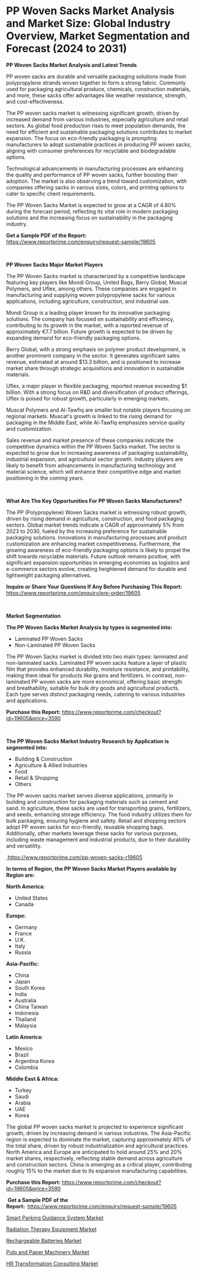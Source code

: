 <p><h1>PP Woven Sacks Market Analysis and Market Size: Global Industry Overview, Market Segmentation and Forecast (2024 to 2031)</h1></p><p><strong>PP Woven Sacks Market Analysis and Latest Trends</strong></p>
<p><p>PP woven sacks are durable and versatile packaging solutions made from polypropylene strands woven together to form a strong fabric. Commonly used for packaging agricultural produce, chemicals, construction materials, and more, these sacks offer advantages like weather resistance, strength, and cost-effectiveness.</p><p>The PP woven sacks market is witnessing significant growth, driven by increased demand from various industries, especially agriculture and retail sectors. As global food production rises to meet population demands, the need for efficient and sustainable packaging solutions contributes to market expansion. The focus on eco-friendly packaging is prompting manufacturers to adopt sustainable practices in producing PP woven sacks, aligning with consumer preferences for recyclable and biodegradable options.</p><p>Technological advancements in manufacturing processes are enhancing the quality and performance of PP woven sacks, further boosting their adoption. The market is also observing a trend toward customization, with companies offering sacks in various sizes, colors, and printing options to cater to specific client requirements.</p><p>The PP Woven Sacks Market is expected to grow at a CAGR of 4.80% during the forecast period, reflecting its vital role in modern packaging solutions and the increasing focus on sustainability in the packaging industry.</p></p>
<p><strong>Get a Sample PDF of the Report:&nbsp;</strong> <a href="https://www.reportprime.com/enquiry/request-sample/19605?utm_campaign=1110&utm_medium=2&utm_source=Github&utm_content=ia&utm_term=23112024&utm_id=pp-woven-sacks">https://www.reportprime.com/enquiry/request-sample/19605</a></p>
<p>&nbsp;</p>
<p><strong>PP Woven Sacks Major Market Players</strong></p>
<p><p>The PP Woven Sacks market is characterized by a competitive landscape featuring key players like Mondi Group, United Bags, Berry Global, Muscat Polymers, and Uflex, among others. These companies are engaged in manufacturing and supplying woven polypropylene sacks for various applications, including agriculture, construction, and industrial use.</p><p>Mondi Group is a leading player known for its innovative packaging solutions. The company has focused on sustainability and efficiency, contributing to its growth in the market, with a reported revenue of approximately €7.7 billion. Future growth is expected to be driven by expanding demand for eco-friendly packaging options.</p><p>Berry Global, with a strong emphasis on polymer product development, is another prominent company in the sector. It generates significant sales revenue, estimated at around $13.3 billion, and is positioned to increase market share through strategic acquisitions and innovation in sustainable materials.</p><p>Uflex, a major player in flexible packaging, reported revenue exceeding $1 billion. With a strong focus on R&D and diversification of product offerings, Uflex is poised for robust growth, particularly in emerging markets.</p><p>Muscat Polymers and Al-Tawfiq are smaller but notable players focusing on regional markets. Muscat's growth is linked to the rising demand for packaging in the Middle East, while Al-Tawfiq emphasizes service quality and customization.</p><p>Sales revenue and market presence of these companies indicate the competitive dynamics within the PP Woven Sacks market. The sector is expected to grow due to increasing awareness of packaging sustainability, industrial expansion, and agricultural sector growth. Industry players are likely to benefit from advancements in manufacturing technology and material science, which will enhance their competitive edge and market positioning in the coming years.</p></p>
<p>&nbsp;</p>
<p><strong>What Are The Key Opportunities For PP Woven Sacks Manufacturers?</strong></p>
<p><p>The PP (Polypropylene) Woven Sacks market is witnessing robust growth, driven by rising demand in agriculture, construction, and food packaging sectors. Global market trends indicate a CAGR of approximately 5% from 2023 to 2030, fueled by the increasing preference for sustainable packaging solutions. Innovations in manufacturing processes and product customization are enhancing market competitiveness. Furthermore, the growing awareness of eco-friendly packaging options is likely to propel the shift towards recyclable materials. Future outlook remains positive, with significant expansion opportunities in emerging economies as logistics and e-commerce sectors evolve, creating heightened demand for durable and lightweight packaging alternatives.</p></p>
<p><strong>Inquire or Share Your Questions If Any Before Purchasing This Report:</strong> <a href="https://www.reportprime.com/enquiry/pre-order/19605?utm_campaign=1110&utm_medium=2&utm_source=Github&utm_content=ia&utm_term=23112024&utm_id=pp-woven-sacks">https://www.reportprime.com/enquiry/pre-order/19605</a></p>
<p>&nbsp;</p>
<p><strong>Market Segmentation</strong></p>
<p><strong>The PP Woven Sacks Market Analysis by types is segmented into:</strong></p>
<p><ul><li>Laminated PP Woven Sacks</li><li>Non-Laminated PP Woven Sacks</li></ul></p>
<p><p>The PP Woven Sacks market is divided into two main types: laminated and non-laminated sacks. Laminated PP woven sacks feature a layer of plastic film that provides enhanced durability, moisture resistance, and printability, making them ideal for products like grains and fertilizers. In contrast, non-laminated PP woven sacks are more economical, offering basic strength and breathability, suitable for bulk dry goods and agricultural products. Each type serves distinct packaging needs, catering to various industries and applications.</p></p>
<p><strong>Purchase this Report:&nbsp;</strong><a href="https://www.reportprime.com/checkout?id=19605&price=3590&utm_campaign=1110&utm_medium=2&utm_source=Github&utm_content=ia&utm_term=23112024&utm_id=pp-woven-sacks">https://www.reportprime.com/checkout?id=19605&price=3590</a></p>
<p>&nbsp;</p>
<p><strong>The PP Woven Sacks Market Industry Research by Application is segmented into:</strong></p>
<p><ul><li>Building & Construction</li><li>Agriculture & Allied Industries</li><li>Food</li><li>Retail & Shopping</li><li>Others</li></ul></p>
<p><p>The PP woven sacks market serves diverse applications, primarily in building and construction for packaging materials such as cement and sand. In agriculture, these sacks are used for transporting grains, fertilizers, and seeds, enhancing storage efficiency. The food industry utilizes them for bulk packaging, ensuring hygiene and safety. Retail and shopping sectors adopt PP woven sacks for eco-friendly, reusable shopping bags. Additionally, other markets leverage these sacks for various purposes, including waste management and industrial products, due to their durability and versatility.</p></p>
<p><a href="https://www.reportprime.com/pp-woven-sacks-r19605?utm_campaign=1110&utm_medium=2&utm_source=Github&utm_content=ia&utm_term=23112024&utm_id=pp-woven-sacks">&nbsp;https://www.reportprime.com/pp-woven-sacks-r19605</a></p>
<p><strong>In terms of Region, the PP Woven Sacks Market Players available by Region are:</strong></p>
<p>
    <p> <strong> North America: </strong>
        <ul>
            <li>United States</li>
            <li>Canada</li>
        </ul>
        </p> 
    <p> <strong> Europe: </strong>
        <ul>
            <li>Germany</li>
            <li>France</li>
            <li>U.K.</li>
            <li>Italy</li>
            <li>Russia</li>
        </ul>
        </p> 
    <p> <strong> Asia-Pacific: </strong>
        <ul>
            <li>China</li>
            <li>Japan</li>
            <li>South Korea</li>
            <li>India</li>
            <li>Australia</li>
            <li>China Taiwan</li>
            <li>Indonesia</li>
            <li>Thailand</li>
            <li>Malaysia</li>
        </ul>
        </p> 
    <p> <strong> Latin America: </strong>
        <ul>
            <li>Mexico</li>
            <li>Brazil</li>
            <li>Argentina Korea</li>
            <li>Colombia</li>
        </ul>
        </p> 
    <p> <strong> Middle East & Africa: </strong>
        <ul>
            <li>Turkey</li>
            <li>Saudi</li>
            <li>Arabia</li>
            <li>UAE</li>
            <li>Korea</li>
        </ul>
    </p>
    </p>
<p><p>The global PP woven sacks market is projected to experience significant growth, driven by increasing demand in various industries. The Asia-Pacific region is expected to dominate the market, capturing approximately 40% of the total share, driven by robust industrialization and agricultural practices. North America and Europe are anticipated to hold around 25% and 20% market shares, respectively, reflecting stable demand across agriculture and construction sectors. China is emerging as a critical player, contributing roughly 15% to the market due to its expansive manufacturing capabilities.</p></p>
<p><strong>Purchase this Report: </strong><a href="https://www.reportprime.com/checkout?id=19605&price=3590&utm_campaign=1110&utm_medium=2&utm_source=Github&utm_content=ia&utm_term=23112024&utm_id=pp-woven-sacks">https://www.reportprime.com/checkout?id=19605&price=3590</a></p>
<p>&nbsp;<strong>Get a Sample PDF of the Report:&nbsp;&nbsp;</strong><a href="https://www.reportprime.com/enquiry/request-sample/19605?utm_campaign=1110&utm_medium=2&utm_source=Github&utm_content=ia&utm_term=23112024&utm_id=pp-woven-sacks">https://www.reportprime.com/enquiry/request-sample/19605</a></p>
<p><strong></strong></p>
<p><p><a href="https://issuu.com/reportprime-2/docs/smart-parking-guidance-system-marke_e22c336bb07497?utm_campaign=1110&utm_medium=2&utm_source=Github&utm_content=ia&utm_term=23112024&utm_id=pp-woven-sacks">Smart Parking Guidance System Market</a></p><p><a href="https://www.linkedin.com/pulse/radiation-therapy-equipment-market-maturity-analysis-mwvof?utm_campaign=1110&utm_medium=2&utm_source=Github&utm_content=ia&utm_term=23112024&utm_id=pp-woven-sacks">Radiation Therapy Equipment Market</a></p><p><a href="https://www.linkedin.com/pulse/examination-market-segmentation-rechargeable-batteries-from-dr7lf?utm_campaign=1110&utm_medium=2&utm_source=Github&utm_content=ia&utm_term=23112024&utm_id=pp-woven-sacks">Rechargeable Batteries Market</a></p><p><a href="https://www.linkedin.com/pulse/detailed-analysis-pulp-paper-machinery-market-growth-rubxf?utm_campaign=1110&utm_medium=2&utm_source=Github&utm_content=ia&utm_term=23112024&utm_id=pp-woven-sacks">Pulp and Paper Machinery Market</a></p><p><a href="https://issuu.com/reportprime-2/docs/hr-transformation-consulting-market_fd3203f4f8c7d2?utm_campaign=1110&utm_medium=2&utm_source=Github&utm_content=ia&utm_term=23112024&utm_id=pp-woven-sacks">HR Transformation Consulting Market</a></p></p>